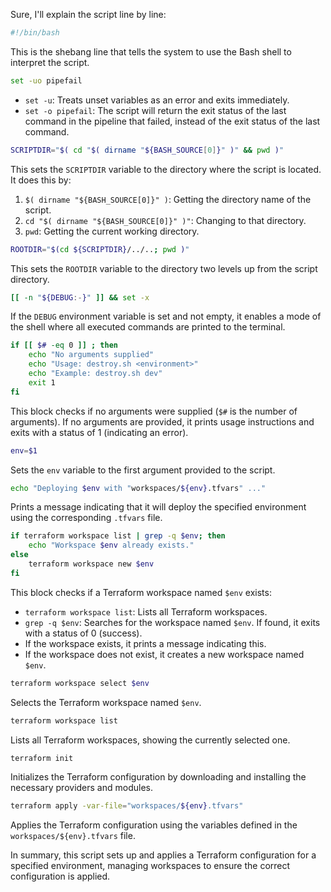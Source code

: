 Sure, I'll explain the script line by line:

```bash
#!/bin/bash
```
This is the shebang line that tells the system to use the Bash shell to interpret the script.

```bash
set -uo pipefail
```
- `set -u`: Treats unset variables as an error and exits immediately.
- `set -o pipefail`: The script will return the exit status of the last command in the pipeline that failed, instead of the exit status of the last command.

```bash
SCRIPTDIR="$( cd "$( dirname "${BASH_SOURCE[0]}" )" && pwd )"
```
This sets the `SCRIPTDIR` variable to the directory where the script is located. It does this by:
1. `$( dirname "${BASH_SOURCE[0]}" )`: Getting the directory name of the script.
2. `cd "$( dirname "${BASH_SOURCE[0]}" )"`: Changing to that directory.
3. `pwd`: Getting the current working directory.

```bash
ROOTDIR="$(cd ${SCRIPTDIR}/../..; pwd )"
```
This sets the `ROOTDIR` variable to the directory two levels up from the script directory.

```bash
[[ -n "${DEBUG:-}" ]] && set -x
```
If the `DEBUG` environment variable is set and not empty, it enables a mode of the shell where all executed commands are printed to the terminal.

```bash
if [[ $# -eq 0 ]] ; then
    echo "No arguments supplied"
    echo "Usage: destroy.sh <environment>"
    echo "Example: destroy.sh dev"
    exit 1
fi
```
This block checks if no arguments were supplied (`$#` is the number of arguments). If no arguments are provided, it prints usage instructions and exits with a status of 1 (indicating an error).

```bash
env=$1
```
Sets the `env` variable to the first argument provided to the script.

```bash
echo "Deploying $env with "workspaces/${env}.tfvars" ..."
```
Prints a message indicating that it will deploy the specified environment using the corresponding `.tfvars` file.

```bash
if terraform workspace list | grep -q $env; then
    echo "Workspace $env already exists."
else
    terraform workspace new $env
fi
```
This block checks if a Terraform workspace named `$env` exists:
- `terraform workspace list`: Lists all Terraform workspaces.
- `grep -q $env`: Searches for the workspace named `$env`. If found, it exits with a status of 0 (success).
- If the workspace exists, it prints a message indicating this.
- If the workspace does not exist, it creates a new workspace named `$env`.

```bash
terraform workspace select $env
```
Selects the Terraform workspace named `$env`.

```bash
terraform workspace list
```
Lists all Terraform workspaces, showing the currently selected one.

```bash
terraform init
```
Initializes the Terraform configuration by downloading and installing the necessary providers and modules.

```bash
terraform apply -var-file="workspaces/${env}.tfvars"
```
Applies the Terraform configuration using the variables defined in the `workspaces/${env}.tfvars` file.

In summary, this script sets up and applies a Terraform configuration for a specified environment, managing workspaces to ensure the correct configuration is applied.
